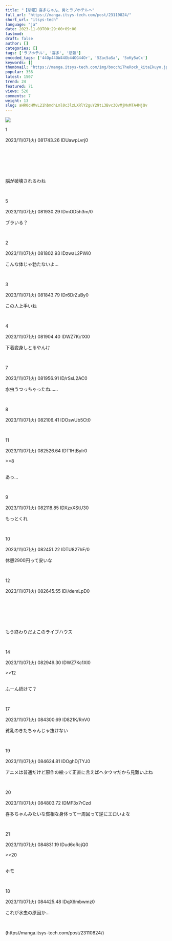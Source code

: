 ```yaml
---
title: "【悲報】喜多ちゃん、男とラブホテルへ"
full_url: "https://manga.itsys-tech.com/post/23110824/"
short_url: "itsys-tech"
language: "ja"
date: 2023-11-09T00:29:00+09:00
lastmod: 
draft: false
author: []
categories: []
tags: ['ラブホテル', '喜多', '悲報']
encoded_tags: ['44Op44OW44Ob44OG44Or', '5Zac5aSa', '5oKy5aCx']
keywords: []
thumbnail: "https://manga.itsys-tech.com/img/bocchiTheRock_kitaIkuyo.jpg"
popular: 356
latest: 1507
trend: 24
featured: 71
views: 520
comments: 7
weight: 13
slug: aHR0cHMvL21hbmdhLml0c3lzLXRlY2guY29tL3Bvc3QvMjMxMTA4MjQv
---
```


![](https://manga.itsys-tech.com/img/bocchiTheRock_kitaIkuyo.jpg)

<div><p class='t_h'>1 <p>2023/11/07(火) 081743.26 IDUawpLvrj0</p></p><br><blockquote class='imgur-embed-pub'></blockquote><br><blockquote class='imgur-embed-pub'></blockquote><br><blockquote class='imgur-embed-pub'></blockquote><p>脳が破壊されるわね</p><br><p class='t_h'>5 <p>2023/11/07(火) 081930.29 IDmOD5h3m/0</p></p><p class='t_b'>ブラいる？</p><br><p class='t_h'>2 <p>2023/11/07(火) 081802.93 IDzwaL2PWi0</p></p><p class='t_b'>こんな体じゃ勃たないよ…</p><br><p class='t_h'>3 <p>2023/11/07(火) 081843.79 IDr6DrZuBy0</p></p><p class='t_b'>この人上手いね</p><br><p class='t_h'>4 <p>2023/11/07(火) 081904.40 IDWZ7Kc1Xl0</p></p><p class='t_b'>下着変身しとるやんけ</p><br><p class='t_h'>7 <p>2023/11/07(火) 081956.91 ID/rSsL2AC0</p></p><p class='t_b'>水虫うつっちゃったね……</p><br><p class='t_h'>8 <p>2023/11/07(火) 082106.41 IDOswUb5Ct0</p></p><blockquote class='imgur-embed-pub'></blockquote><br><p class='t_h t_i'>11 <p>2023/11/07(火) 082526.64 IDT1HtByIr0</p></p><p class='t_b t_i'><p class='anchor'>>>8</p><br>あっ…</p><br><p class='t_h'>9 <p>2023/11/07(火) 082118.85 IDXzxXStU30</p></p><p class='t_b'>もっとくれ</p><br><p class='t_h'>10 <p>2023/11/07(火) 082451.22 IDTU827hF/0</p></p><p class='t_b'>休憩2900円って安いな</p><br><p class='t_h'>12 <p>2023/11/07(火) 082645.55 IDi/demLpD0</p></p><br><blockquote class='imgur-embed-pub'></blockquote><br><blockquote class='imgur-embed-pub'></blockquote><br><blockquote class='imgur-embed-pub'></blockquote><p>もう終わりだよこのライブハウス</p><br><p class='t_h t_i'>14 <p>2023/11/07(火) 082949.30 IDWZ7Kc1Xl0</p></p><p class='t_b t_i'><p class='anchor'>>>12</p><br>ふーん続けて？</p><br><p class='t_h'>17 <p>2023/11/07(火) 084300.69 ID821K/RnV0</p></p><p class='t_b'>貧乳のきたちゃんじゃ抜けない</p><br><p class='t_h'>19 <p>2023/11/07(火) 084624.81 IDOghDjTYJ0</p></p><p class='t_b'>アニメは普通だけど原作の絵って正直に言えばヘタウマだから見難いよね</p><br><p class='t_h'>20 <p>2023/11/07(火) 084803.72 IDMF3x7rCzd</p></p><p class='t_b'>喜多ちゃんみたいな貧相な身体って一周回って逆にエロいよな</p><br><p class='t_h t_i'>21 <p>2023/11/07(火) 084831.19 IDud6oRcjQ0</p></p><p class='t_b t_i'><p class='anchor'>>>20</p><br>ホモ</p><br><p class='t_h'>18 <p>2023/11/07(火) 084425.48 IDqX6mbwmz0</p></p><p class='t_b'>これが水虫の原因か…</p><br></div>

(https//manga.itsys-tech.com/post/23110824/)
